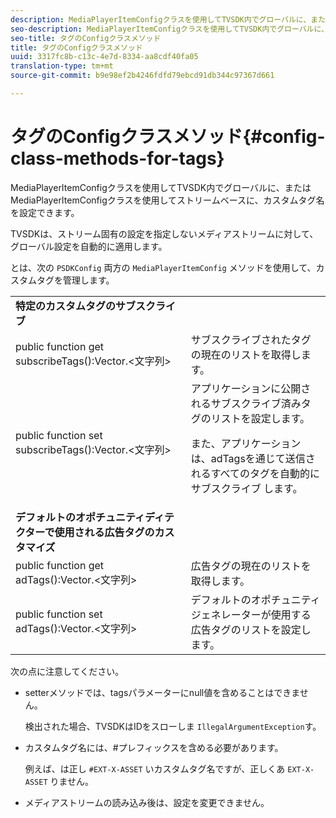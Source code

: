 ```yaml
---
description: MediaPlayerItemConfigクラスを使用してTVSDK内でグローバルに、またはMediaPlayerItemConfigクラスを使用してストリームベースに、カスタムタグ名を設定できます。
seo-description: MediaPlayerItemConfigクラスを使用してTVSDK内でグローバルに、またはMediaPlayerItemConfigクラスを使用してストリームベースに、カスタムタグ名を設定できます。
seo-title: タグのConfigクラスメソッド
title: タグのConfigクラスメソッド
uuid: 3317fc8b-c13c-4e7d-8334-aa8cdf40fa05
translation-type: tm+mt
source-git-commit: b9e98ef2b4246fdfd79ebcd91db344c97367d661

---
```



# タグのConfigクラスメソッド{#config-class-methods-for-tags}

MediaPlayerItemConfigクラスを使用してTVSDK内でグローバルに、またはMediaPlayerItemConfigクラスを使用してストリームベースに、カスタムタグ名を設定できます。

TVSDKは、ストリーム固有の設定を指定しないメディアストリームに対して、グローバル設定を自動的に適用します。

とは、次の `PSDKConfig` 両方の `MediaPlayerItemConfig` メソッドを使用して、カスタムタグを管理します。

<table id="table_B37A6C75270D47BC99258F2884AD6905"> 
 <tbody> 
  <tr> 
   <td colname="1"><b>特定のカスタムタグのサブスクライブ</b> </td> 
   <td colname="3"> </td>
  </tr> 
  <tr> 
   <td colname="col1"><span class="codeph"> public function get subscribeTags():Vector.&lt;文字列&gt;</span> </td> 
   <td colname="col2"> サブスクライブされたタグの現在のリストを取得します。 </td> 
  </tr> 
  <tr> 
   <td colname="col1"><span class="codeph"> public function set subscribeTags():Vector.&lt;文字列&gt;</span> </td> 
   <td colname="col2">アプリケーションに公開されるサブスクライブ済みタグのリストを設定します。 <p>また、アプリケーションは、adTagsを通じて送信されるすべてのタグを自動的にサブスクライブ <span class="codeph"> します</span>。 </p> </td> 
  </tr> 
  <tr> 
   <td colname="1"><b>デフォルトのオポチュニティディテクターで使用される広告タグのカスタマイズ </b> </td> 
   <td colname="3"> </td>
  </tr> 
  <tr> 
   <td colname="col1"><span class="codeph"> public function get adTags():Vector.&lt;文字列&gt;</span> </td> 
   <td colname="col2"> 広告タグの現在のリストを取得します。 </td> 
  </tr> 
  <tr> 
   <td colname="col1"><span class="codeph"> public function set adTags():Vector.&lt;文字列&gt;</span> </td> 
   <td colname="col2"> デフォルトのオポチュニティジェネレーターが使用する広告タグのリストを設定します。 </td> 
  </tr> 
 </tbody> 
</table>

次の点に注意してください。

* setterメソッドでは、tagsパラメーターにnull値を含めることはできません。

   検出された場合、TVSDKはIDをスローしま `IllegalArgumentException`す。
* カスタムタグ名には、#プレフィックスを含める必要があります。

   例えば、は正し `#EXT-X-ASSET` いカスタムタグ名ですが、正しくあ `EXT-X-ASSET` りません。
* メディアストリームの読み込み後は、設定を変更できません。

